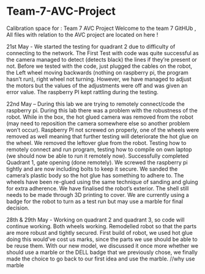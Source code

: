 # Team-7-AVC-Project
Calibration space for : Team 7 AVC Project 
Welcome to the team 7 GitHUb , All files with relation to the AVC project are located on here !

21st May - We started the testing for quadrant 2 due to difficulty of connecting to the network. The First Test with code was quite successful as the camera managed to detect (detects black) the lines if they’re present or not. Before we tested with the code, just plugged the cables on the robot, the Left wheel moving backwards (nothing on raspberry pi, the program hasn’t run), right wheel not turning. However, we have managed to adjust the motors but the values of the adjustments were off and was given an error value. The raspberry PI kept rattling during the testing.  

22nd May – During this lab we are trying to remotely connect/code the raspberry pi. During this lab there was a problem with the robustness of the robot. While in the box, the hot glued camera was removed from the robot (may need to reposition the camera somewhere else so another problem won’t occur). Raspberry PI not screwed on properly, one of the wheels were removed as well meaning that further testing will deteriorate the hot glue on the wheel. We removed the leftover glue from the robot. Testing how to remotely connect and run program, testing how to compile on own laptop (we should now be able to run it remotely now). Successfully completed Quadrant 1, gate opening (done remotely). We screwed the raspberry pi tightly and are now including bolts to keep it secure. We sanded the camera’s plastic body so the hot glue has something to adhere to. The wheels have been re-glued using the same technique of sanding and gluing for extra adherence. We have finalised the robot’s exterior. The shell still needs to be made through 3D printing to cover. We are currently using a badge for the robot to turn as a test run but may use a marble for final decision. 

28th & 29th May - Working on quadrant 2 and quadrant 3, so code will continue working. Both wheels working. Remodelled robot so that the parts are more robust and tightly secured. First build of robot, we used hot glue doing this would’ve cost us marks, since the parts we use should be able to be reuse them. With our new model, we discussed it once more whether we should use a marble or the DELL badge that we previously chose, we finally made the choice to go back to our first idea and use the marble. //why use marble 

